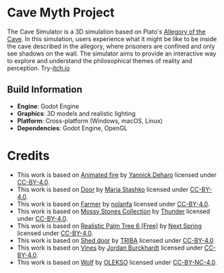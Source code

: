 # **Cave Myth Project**

The Cave Simulator is a 3D simulation based on Plato's [Allegory of the Cave](https://en.wikipedia.org/wiki/Allegory_of_the_cave). In this simulation, users experience what it might be like to be inside the cave described in the allegory, where prisoners are confined and only see shadows on the wall. The simulator aims to provide an interactive way to explore and understand the philosophical themes of reality and perception. Try-[itch.io](https://nasiol.itch.io/miti-i-shpells?password=LUV-U-1234)

## **Build Information**

- **Engine**: Godot Engine
- **Graphics**: 3D models and realistic lighting
- **Platform**: Cross-platform (Windows, macOS, Linux)
- **Dependencies**: Godot Engine, OpenGL

# Credits

- This work is based on [Animated fire](https://sketchfab.com/3d-models/animated-fire-ebb16a3df22247dd990a04585de64741) by [Yannick Deharo](https://sketchfab.com/YannickDeharo) licensed under [CC-BY-4.0](http://creativecommons.org/licenses/by/4.0/).
- This work is based on [Door](https://sketchfab.com/3d-models/door-b037e932fd774dd9b355ba0a403f5c79) by [Maria Stashko](https://sketchfab.com/maria_stashko) licensed under [CC-BY-4.0](http://creativecommons.org/licenses/by/4.0/).
- This work is based on [Farmer](https://sketchfab.com/3d-models/farmer-35e060954bac4a2a8add362175a1a236) by [nolanfa](https://sketchfab.com/nolanfa) licensed under [CC-BY-4.0](http://creativecommons.org/licenses/by/4.0/).
- This work is based on [Mossy Stones Collection](https://sketchfab.com/3d-models/mossy-stones-collection-ce9ee0cc61554e39a32de3bbf1936abe) by [Thunder](https://sketchfab.com/thunderpwn) licensed under [CC-BY-4.0](http://creativecommons.org/licenses/by/4.0/).
- This work is based on [Realistic Palm Tree 6 (Free)](https://sketchfab.com/3d-models/realistic-palm-tree-6-free-69fc08df1d5b4c17934ef874a4ad2274) by [Next Spring](https://sketchfab.com/NextSpring) licensed under [CC-BY-4.0](http://creativecommons.org/licenses/by/4.0/).
- This work is based on [Shed door](https://sketchfab.com/3d-models/shed-door-4e002f1fac4249c8b2d4bd1ff332181b) by [TRIBA](https://sketchfab.com/TRIBA) licensed under [CC-BY-4.0](http://creativecommons.org/licenses/by/4.0/).
- This work is based on [Vines](https://sketchfab.com/3d-models/vines-c1d5a2c8b5dc4b639824ac6ffedd5887) by [Jordan Burckhardt](https://sketchfab.com/burckhardtj) licensed under [CC-BY-4.0](http://creativecommons.org/licenses/by/4.0/).
- This work is based on [Wolf](https://sketchfab.com/3d-models/wolf-e319f122c2474d3186b841b019fb0edd) by [OLEKSO](https://sketchfab.com/oleksabasarab) licensed under [CC-BY-NC-4.0](http://creativecommons.org/licenses/by-nc/4.0/).
